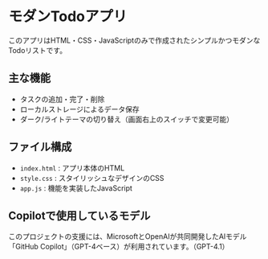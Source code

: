 # モダンTodoアプリ

このアプリはHTML・CSS・JavaScriptのみで作成されたシンプルかつモダンなTodoリストです。

## 主な機能
- タスクの追加・完了・削除
- ローカルストレージによるデータ保存
- ダーク/ライトテーマの切り替え（画面右上のスイッチで変更可能）

## ファイル構成
- `index.html` : アプリ本体のHTML
- `style.css` : スタイリッシュなデザインのCSS
- `app.js` : 機能を実装したJavaScript

## Copilotで使用しているモデル
このプロジェクトの支援には、MicrosoftとOpenAIが共同開発したAIモデル「GitHub Copilot」（GPT-4ベース）が利用されています。（GPT-4.1）
